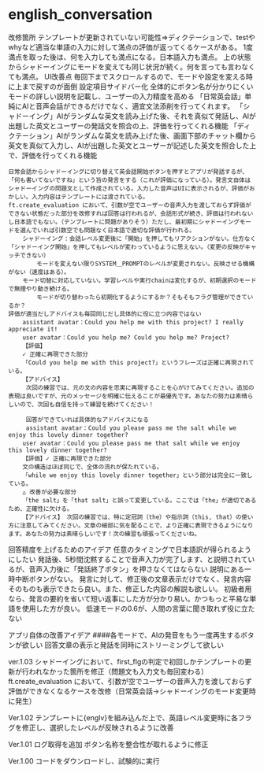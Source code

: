 # english_conversation

改修箇所
    テンプレートが更新されていない可能性⇒ディクテーションで、testやwhyなど適当な単語の入力に対して満点の評価が返ってくるケースがある。
        1度満点を取った後は、何を入力しても満点になる。日本語入力も満点。
            上の状態からシャドーイングにモードを変えても同じ状況が続く。何を言っても言わなくても満点。
    UI改善点
        毎回下までスクロールするので、モードや設定を変える時に上まで戻すのが面倒
            設定項目サイドバー化
                全体的にボタン名が分かりにくい
        モードの詳しい説明を記載し、ユーザーの入力精度を高める
            「日常英会話」単純にAIと音声会話ができるだけでなく、適宜文法添削を行ってくれます。
            「シャドーイング」AIがランダムな英文を読み上げた後、それを真似て発話し、AIが出題した英文とユーザーの発話文を照合の上、評価を行ってくれる機能
            「ディクテーション」AIがランダムな英文を読み上げた後、画面下部のチャット欄から英文を真似て入力し、AIが出題した英文とユーザーが記述した英文を照合した上で、評価を行ってくれる機能


    日常会話からシャドーイングに切り替えて英会話開始ボタンを押すとアプリが発話するが、「何も書いてないですね」という旨の発言をする（これが評価になっている）。発言文自体はシャドーイングの問題文として作成されている。入力した音声はUIに表示されるが、評価がおかしい。入力内容はテンプレートには渡されている。
    ft.create_evaluation において、引数が空でユーザーの音声入力を渡しておらず評価ができない状態だった部分を改修すれば回答は行われるが、会話形式が続き、評価は行われないし日本語でもない。（テンプレートに問題がありそう）ただし、最初期にシャドーイングモードを選んでいれば引数空でも問題なく日本語で適切な評価が行われる。
        シャドーイング：会話レベル変更後に「開始」を押してもリアクションがない。仕方なく「シャドーイング開始」を押してもレベルが変わっているように思えない。（変更の反映がキャッチできない）
            モードを変えない限りSYSTEM＿PROMPTのレベルが変更されない。反映させる機構がない（速度はある）。
        モード切替に対応していない。学習レベルや実行chainは変化するが、初期選択のモードで無理やり動き続ける。
            モードが切り替わったら初期化するようにするか？そもそもフラグ管理ができているか？
    評価が適当だしアドバイスも毎回同じだし具体的に役に立つ内容ではない
        assistant avatar：Could you help me with this project? I really appreciate it!
        user avatar：Could you help me? Could you help me? Project?
        【評価】
        ✓ 正確に再現できた部分
        「Could you help me with this project?」というフレーズは正確に再現されている。
        【アドバイス】
         次回の練習では、元の文の内容を忠実に再現することを心がけてみてください。追加の表現は良いですが、元のメッセージを明確に伝えることが最優先です。あなたの努力は素晴らしいので、次回も自信を持って練習を続けてください！

         回答ができていれば具体的なアドバイスになる
         assistant avatar：Could you please pass me the salt while we enjoy this lovely dinner together?
        user avatar：Could you please pass me that salt while we enjoy this lovely dinner together?
        【評価】✓ 正確に再現できた部分
        文の構造はほぼ同じで、全体の流れが保たれている。
        「while we enjoy this lovely dinner together」という部分は完全に一致している。
        △ 改善が必要な部分
        「the salt」を「that salt」と誤って変更している。ここでは「the」が適切であるため、正確性に欠ける。
        【アドバイス】 次回の練習では、特に定冠詞（the）や指示詞（this, that）の使い方に注意してみてください。文章の細部に気を配ることで、より正確に表現できるようになります。あなたの努力は素晴らしいです！次の練習も頑張ってくださいね。

回答精度を上げるためのアイデア
    任意のタイミングで日本語訳が得られるようにしたい
    発話後、5秒間沈黙することで音声入力が完了します、と説明されているが、音声入力後に「発話終了ボタン」を押さなくてはならない
    説明にある一時中断ボタンがない。
    発言に対して、修正後の文章表示だけでなく、発言内容そのものも表示できたら良い。また、修正した内容の解説も欲しい。
    初級者用なら、発言の要約を省いて短い返事にした方が分かり易い。かつもっと平易な単語を使用した方が良い。
    低速モードの0.6が、人間の言葉に聞き取れず役に立たない

アプリ自体の改善アイデア
    ####各モードで、AIの発音をもう一度再生するボタンが欲しい
    回答文章の表示と発話を同時にストリーミングして欲しい

ver.1.03
    シャドーイングにおいて、first_flgの判定で初回しかテンプレートの更新が行われなかった箇所を修正（問題文も入力文も毎回変わる）
    ft.create_evaluation において、引数が空でユーザーの音声入力を渡しておらず評価ができなくなるケースを改修（日常英会話→シャドーイングのモード変更時に発生）

Ver.1.02
    テンプレートに{englv}を組み込んだ上で、英語レベル変更時に各フラグを修正し、選択したレベルが反映されるように改善

Ver.1.01
    ログ取得を追加
    ボタン名称を整合性が取れるように修正

Ver.1.00
    コードをダウンロードし、試験的に実行